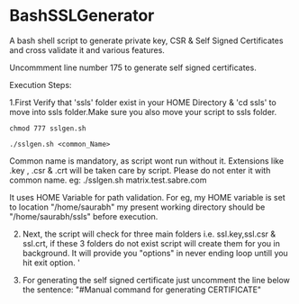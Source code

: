 # BashSSLGenerator
A bash shell script to generate private key, CSR &amp; Self Signed Certificates and cross validate it and various features.

Uncommment line number 175 to generate self signed certificates.

Execution Steps:

1.First Verify that 'ssls' folder exist in your HOME Directory & 'cd ssls' to move into ssls folder.Make sure you also move your script to ssls folder.

	chmod 777 sslgen.sh

	./sslgen.sh <common_Name>

  Common name is mandatory, as script wont run without it.
  Extensions like .key , .csr & .crt will be taken care by script. Please do not enter it with common name.
	eg: ./sslgen.sh matrix.test.sabre.com 
	
 It uses HOME Variable for path validation.
 For eg, my HOME variable is set to location "/home/saurabh" my present working directory should be "/home/saurabh/ssls" before execution. 
	
2. Next, the script will check for three main folders i.e. ssl.key,ssl.csr & ssl.crt, if these 3 folders do not exist script 
   will create them  for you in background. 
   It will provide you "options" in never ending loop untill you hit exit option. '

3. For generating the self signed certificate just uncomment the line below the sentence: "#Manual command for generating CERTIFICATE"
